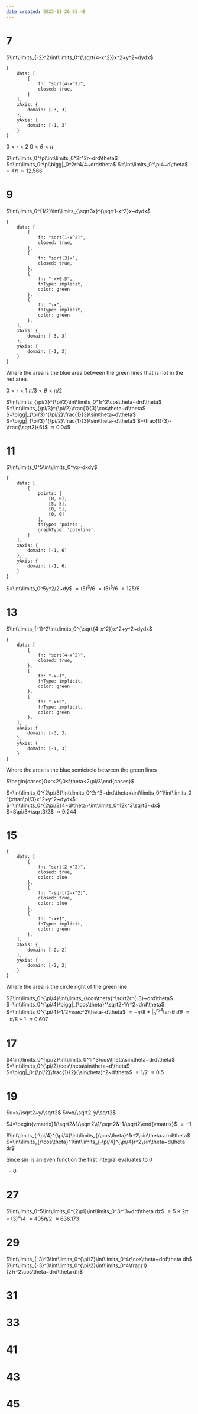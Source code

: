 ```yaml
---
date created: 2023-11-26 03:48
---
```


# 7

$\int\limits_{-2}^2\int\limits_0^{\sqrt{4-x^2}}x^2+y^2~dydx$


```function-plot
{
	data: [
		{
			fn: "sqrt(4-x^2)",
			closed: true,
		}
	],
	xAxis: {
		domain: [-3, 3]
	},
	yAxis: {
		domain: [-1, 3]
	}
}
```

$0<r<2$
$0<\theta<\pi$

$\int\limits_0^\pi\int\limits_0^2r^2r~drd\theta$
$=\int\limits_0^\pi\bigg|_0^2r^4/4~drd\theta$
$=\int\limits_0^\pi4~d\theta$
$=4\pi$
$\approx12.566$

# 9

$\int\limits_0^{1/2}\int\limits_{\sqrt3x}^{\sqrt1-x^2}x~dydx$

```function-plot
{
	data: [
		{
			fn: "sqrt(1-x^2)",
			closed: true,
		},
		{
			fn: "sqrt(3)x",
			closed: true,
		},
		{
			fn: "-x+0.5",
			fnType: implicit,
			color: green
		},
		{
			fn: "-x",
			fnType: implicit,
			color: green
		},
	],
	xAxis: {
		domain: [-3, 3]
	},
	yAxis: {
		domain: [-1, 3]
	}
}
```

Where the area is the blue area between the green lines that is not in the red area.

$0<r<1$
$\pi/3<\theta<\pi/2$

$\int\limits_{\pi/3}^{\pi/2}\int\limits_0^1r^2\cos\theta~drd\theta$
$=\int\limits_{\pi/3}^{\pi/2}\frac{1}{3}\cos\theta~d\theta$
$=\bigg|_{\pi/3}^{\pi/2}\frac{1}{3}\sin\theta~d\theta$
$=\bigg|_{\pi/3}^{\pi/2}\frac{1}{3}\sin\theta~d\theta$
$=\frac{1}{3}-\frac{\sqrt3}{6}$
$\approx0.045$

# 11

$\int\limits_0^5\int\limits_0^yx~dxdy$

```function-plot
{
	data: [
		{
			points: [
				[0, 0],
				[5, 5],
				[0, 5],
				[0, 0]
			],
			fnType: 'points',
			graphType: 'polyline',
		}
	],
	xAxis: {
		domain: [-1, 6]
	},
	yAxis: {
		domain: [-1, 6]
	}
}
```

$=\int\limits_0^5y^2/2~dy$
$=(5)^3/6$
$=(5)^3/6$
$=125/6$

# 13

$\int\limits_{-1}^2\int\limits_0^{\sqrt{4-x^2}}x^2+y^2~dydx$

```function-plot
{
	data: [
		{
			fn: "sqrt(4-x^2)",
			closed: true,
		},
		{
			fn: "-x-1",
			fnType: implicit,
			color: green
		},
		{
			fn: "-x+2",
			fnType: implicit,
			color: green
		},
	],
	xAxis: {
		domain: [-3, 3]
	},
	yAxis: {
		domain: [-1, 3]
	}
}
```

Where the area is the blue semicircle between the green lines

$\begin{cases}0<r<2\\0<\theta<2\pi/3\end{cases}$

$=\int\limits_0^{2\pi/3}\int\limits_0^2r^3~drd\theta+\int\limits_0^1\int\limits_0^{x\tan\pi/3}x^2+y^2~dydx$
$=\int\limits_0^{2\pi/3}4~d\theta+\int\limits_0^12x^3\sqrt3~dx$
$=8\pi/3+\sqrt3/2$
$\approx9.244$

# 15

```function-plot
{
	data: [
		{
			fn: "sqrt(2-x^2)",
			closed: true,
			color: blue
		},
		{
			fn: "-sqrt(2-x^2)",
			closed: true,
			color: blue
		},
		{
			fn: "-x+1",
			fnType: implicit,
			color: green
		},
	],
	xAxis: {
		domain: [-2, 2]
	},
	yAxis: {
		domain: [-2, 2]
	}
}
```

Where the area is the circle right of the green line

$2\int\limits_0^{\pi/4}\int\limits_{\cos\theta}^\sqrt2r^{-3}~drd\theta$
$=\int\limits_0^{\pi/4}\bigg|_{\cos\theta}^\sqrt2-1/r^2~drd\theta$
$=\int\limits_0^{\pi/4}-1/2+\sec^2\theta~d\theta$
$=-\pi/8+\bigg|_0^{\pi/4}\tan\theta~d\theta$
$=-\pi/8+1$
$\approx0.607$

# 17

$4\int\limits_0^{\pi/2}\int\limits_0^1r^3\cos\theta\sin\theta~drd\theta$
$=\int\limits_0^{\pi/2}\cos\theta\sin\theta~d\theta$
$=\bigg|_0^{\pi/2}\frac{1}{2}(\sin\theta)^2~d\theta$
$=1/2$
$=0.5$

# 19

$u=x/\sqrt2+y/\sqrt2$
$v=x/\sqrt2-y/\sqrt2$

$J=\begin{vmatrix}1/\sqrt2&1/\sqrt2\\1/\sqrt2&-1/\sqrt2\end{vmatrix}$
$=-1$

$\int\limits_{-\pi/4}^{\pi/4}\int\limits_{r\cos\theta}^1r^2\sin\theta~drd\theta$
$=\int\limits_{r\cos\theta}^1\int\limits_{-\pi/4}^{\pi/4}r^2\sin\theta~d\theta dr$

Since $\sin$ is an even function the first integral evaluates to $0$

$=0$

# 27

$\int\limits_0^5\int\limits_0^{2\pi}\int\limits_0^3r^3~drd\theta dz$
$=5\times2\pi\times(3)^4/4$
$=405\pi/2$
$\approx636.173$

# 29

$\int\limits_{-3}^3\int\limits_0^{\pi/2}\int\limits_0^4r\cos\theta~drd\theta dh$
$\int\limits_{-3}^3\int\limits_0^{\pi/2}\int\limits_0^4\frac{1}{2}r^2\cos\theta~drd\theta dh$

# 31

# 33

# 41

# 43

# 45
